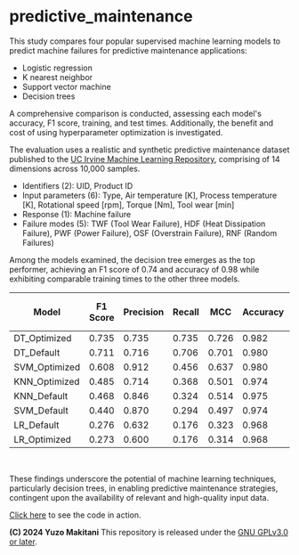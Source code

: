 # predictive_maintenance

This study compares four popular supervised machine learning models to predict machine failures for predictive maintenance applications:
* Logistic regression
* K nearest neighbor
* Support vector machine
* Decision trees

A comprehensive comparison is conducted, assessing each model's accuracy, F1 score, training, and test times. Additionally, the benefit and cost of using hyperparameter optimization is investigated.

The evaluation uses a realistic and synthetic predictive maintenance dataset published to the [UC Irvine Machine Learning Repository](https://archive.ics.uci.edu/dataset/601/ai4i+2020+predictive+maintenance+dataset), comprising of 14 dimensions across 10,000 samples.
* Identifiers (2): UID, Product ID
* Input parameters (6): Type, Air temperature [K], Process temperature [K], Rotational speed [rpm], Torque [Nm], Tool wear [min]
* Response (1): Machine failure
* Failure modes (5): TWF (Tool Wear Failure), HDF (Heat Dissipation Failure), PWF (Power Failure), OSF (Overstrain Failure), RNF (Random Failures)

Among the models examined, the decision tree emerges as the top performer, achieving an F1 score of 0.74 and accuracy of 0.98 while exhibiting comparable training times to the other three models.

| Model          | F1 Score | Precision | Recall | MCC  | Accuracy | CV F1 Score | Overkill | Escape | Training Time | Test Time | Memory Usage |
|-----------------|----------|-----------|--------|------|----------|-------------|----------|--------|----------------|-----------|--------------|
| DT_Optimized    | 0.735    | 0.735     | 0.735  | 0.726| 0.982    | 0.692       | 0.009    | 0.009  | 6.584          | 0.000     | 0.000        |
| DT_Default      | 0.711    | 0.716     | 0.706  | 0.701| 0.980    | 0.639       | 0.010    | 0.010  | 0.133          | 0.001     | 0.031        |
| SVM_Optimized   | 0.608    | 0.912     | 0.456  | 0.637| 0.980    | 0.608       | 0.002    | 0.018  | 9.954          | 0.043     | 12.391       |
| KNN_Optimized   | 0.485    | 0.714     | 0.368  | 0.501| 0.974    | 0.508       | 0.005    | 0.022  | 2.786          | 0.041     | 0.125        |
| KNN_Default     | 0.468    | 0.846     | 0.324  | 0.514| 0.975    | 0.432       | 0.002    | 0.023  | 0.113          | 0.036     | 0.000        |
| SVM_Default     | 0.440    | 0.870     | 0.294  | 0.497| 0.974    | 0.336       | 0.002    | 0.024  | 0.219          | 0.049     | 11.953       |
| LR_Default      | 0.276    | 0.632     | 0.176  | 0.323| 0.968    | 0.307       | 0.004    | 0.028  | 0.130          | 0.000     | 0.750        |
| LR_Optimized    | 0.273    | 0.600     | 0.176  | 0.314| 0.968    | 0.315       | 0.004    | 0.028  | 3.722          | 0.000     | 7.562        |

<br>

These findings underscore the potential of machine learning techniques, particularly decision trees, in enabling predictive maintenance strategies, contingent upon the availability of relevant and high-quality input data.

[Click here](https://github.com/yuzom/predictive_maintenance/blob/main/predictive_maintenance.ipynb) to see the code in action.

**(C) 2024 Yuzo Makitani** This repository is released under the [GNU GPLv3.0 or later](https://www.gnu.org/licenses/).
